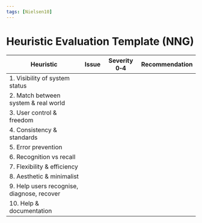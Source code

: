 ```yaml
---
tags: [Nielsen10]
---
```


# Heuristic Evaluation Template (NNG)

| Heuristic | Issue | Severity 0‑4 | Recommendation |
|-----------|-------|--------------|----------------|
| 1. Visibility of system status | | | |
| 2. Match between system & real world | | | |
| 3. User control & freedom | | | |
| 4. Consistency & standards | | | |
| 5. Error prevention | | | |
| 6. Recognition vs recall | | | |
| 7. Flexibility & efficiency | | | |
| 8. Aesthetic & minimalist | | | |
| 9. Help users recognise, diagnose, recover | | | |
| 10. Help & documentation | | | |
